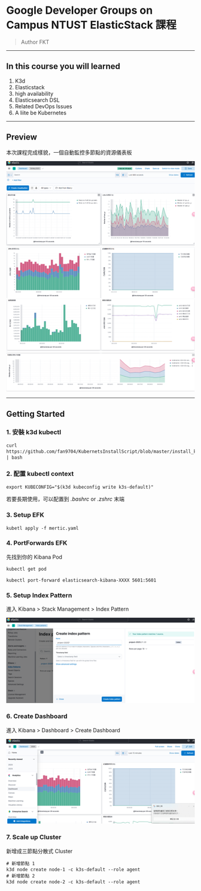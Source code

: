 # Google Developer Groups on Campus NTUST ElasticStack 課程

> Author FKT

---

## In this course you will learned

1. K3d
2. Elasticstack
3. high availability
4. Elasticsearch DSL
5. Related DevOps Issues
6. A liite be Kubernetes

---

## Preview

本次課程完成樣貌，一個自動監控多節點的資源儀表板

![Final](images/image.png)
![CPU-Memory](images/cpu-memory.png)
![Disk-Network](images/disk-network.png)
![Nodes-CPU](images/nodes-cpu.png)

---

## Getting Started

### 1. 安裝 k3d kubectl

```shell=
curl https://github.com/fan9704/KubernetsInstallScript/blob/master/install_k3d.sh | bash
```

### 2. 配置 kubectl context

```shell
export KUBECONFIG="$(k3d kubeconfig write k3s-default)"
```

若要長期使用，可以配置到 *.bashrc* or *.zshrc* 末端

### 3. Setup EFK

```shell
kubetl apply -f mertic.yaml
```

### 4. PortForwards EFK

先找到你的 Kibana Pod
```shell
kubectl get pod
```


```shell
kubectl port-forward elasticsearch-kibana-XXXX 5601:5601
```

### 5. Setup Index Pattern

進入 Kibana > Stack Management > Index Pattern

![Index Pattern](images/kibana-index-pattern.png)

### 6. Create Dashboard

進入 Kibana > Dashboard > Create Dashboard

![Create Dashboard](images/kibana-create-dashboard.png)

### 7. Scale up Cluster

新增成三節點分散式 Cluster

```shell
# 新增節點 1
k3d node create node-1 -c k3s-default --role agent
# 新增節點 2
k3d node create node-2 -c k3s-default --role agent
```